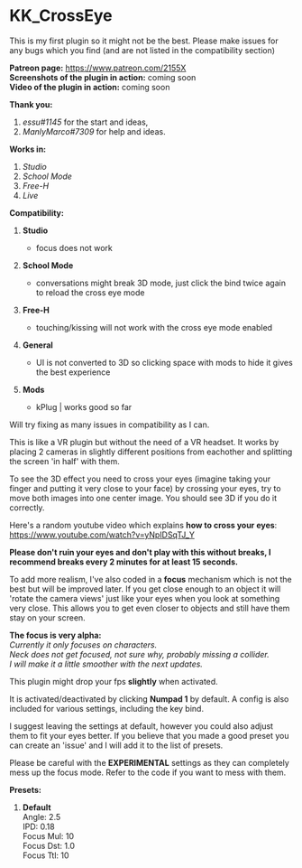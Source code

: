 # KK_CrossEye

This is my first plugin so it might not be the best. Please make issues for any bugs which you find (and are not listed in the compatibility section)

**Patreon page:** https://www.patreon.com/2155X  
**Screenshots of the plugin in action:** coming soon  
**Video of the plugin in action:** coming soon  

**Thank you:**
1. *essu#1145* for the start and ideas,  
2. *ManlyMarco#7309* for help and ideas.  

**Works in:**
1. *Studio*  
2. *School Mode*  
3. *Free-H*  
4. *Live*  

**Compatibility:**
1. **Studio**  
   * focus does not work  

2. **School Mode**  
   * conversations might break 3D mode, just click the bind twice again to reload the cross eye mode  

3. **Free-H**  
   * touching/kissing will not work with the cross eye mode enabled  

4. **General**  
   * UI is not converted to 3D so clicking space with mods to hide it gives the best experience

5. **Mods**
   * kPlug | works good so far  


Will try fixing as many issues in compatibility as I can.

This is like a VR plugin but without the need of a VR headset. It works by placing 2 cameras in slightly different positions from eachother and splitting the screen 'in half' with them.

To see the 3D effect you need to cross your eyes (imagine taking your finger and putting it very close to your face) by crossing your eyes, try to move both images into one center image. You should see 3D if you do it correctly.

Here's a random youtube video which explains **how to cross your eyes**: https://www.youtube.com/watch?v=yNpIDSqTJ_Y

**Please don't ruin your eyes and don't play with this without breaks, I recommend breaks every 2 minutes for at least 15 seconds.**

To add more realism, I've also coded in a **focus** mechanism which is not the best but will be improved later. If you get close enough to an object it will 'rotate the camera views' just like your eyes when you look at something very close. This allows you to get even closer to objects and still have them stay on your screen.

**The focus is very alpha:**  
   *Currently it only focuses on characters.*  
   *Neck does not get focused, not sure why, probably missing a collider.*  
   *I will make it a little smoother with the next updates.*  

This plugin might drop your fps **slightly** when activated. 

It is activated/deactivated by clicking **Numpad 1** by default. 
A config is also included for various settings, including the key bind.

I suggest leaving the settings at default, however you could also adjust them to fit your eyes better. If you believe that you made a good preset you can create an 'issue' and I will add it to the list of presets.

Please be careful with the **EXPERIMENTAL** settings as they can completely mess up the focus mode. Refer to the code if you want to mess with them.

**Presets:**  
1. **Default**  
   Angle: 2.5  
   IPD: 0.18  
   Focus Mul: 10  
   Focus Dst: 1.0  
   Focus Ttl: 10  
